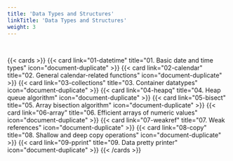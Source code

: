```yaml
---
title: 'Data Types and Structures'
linkTitle: 'Data Types and Structures'
weight: 3
---
```


<br />

{{< cards >}}
{{< card link="01-datetime" title="01. Basic date and time types" icon="document-duplicate" >}}
{{< card link="02-calendar" title="02. General calendar-related functions" icon="document-duplicate" >}}
{{< card link="03-collections" title="03. Container datatypes" icon="document-duplicate" >}}
{{< card link="04-heapq" title="04. Heap queue algorithm" icon="document-duplicate" >}}
{{< card link="05-bisect" title="05. Array bisection algorithm" icon="document-duplicate" >}}
{{< card link="06-array" title="06. Efficient arrays of numeric values" icon="document-duplicate" >}}
{{< card link="07-weakref" title="07. Weak references" icon="document-duplicate" >}}
{{< card link="08-copy" title="08. Shallow and deep copy operations" icon="document-duplicate" >}}
{{< card link="09-pprint" title="09. Data pretty printer" icon="document-duplicate" >}}
{{< /cards >}}
